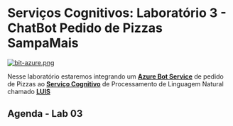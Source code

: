 # Serviços Cognitivos: Laboratório 3 - ChatBot Pedido de Pizzas SampaMais

[![bit-azure.png](https://i.postimg.cc/ZKwS8SHj/bit-azure.png)](https://postimg.cc/vcxkyCp6)

Nesse laboratório estaremos integrando um **[Azure Bot Service](https://aka.ms/AA4qm7p)** de pedido de Pizzas ao **[Serviço Cognitivo](https://aka.ms/AA4qm7k)** de Processamento de Linguagem Natural chamado **[LUIS](https://aka.ms/AA4qm7q)**

## Agenda - Lab 03

